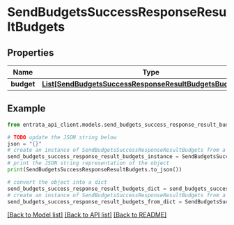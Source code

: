 # SendBudgetsSuccessResponseResultBudgets


## Properties

Name | Type | Description | Notes
------------ | ------------- | ------------- | -------------
**budget** | [**List[SendBudgetsSuccessResponseResultBudgetsBudgetInner]**](SendBudgetsSuccessResponseResultBudgetsBudgetInner.md) |  | 

## Example

```python
from entrata_api_client.models.send_budgets_success_response_result_budgets import SendBudgetsSuccessResponseResultBudgets

# TODO update the JSON string below
json = "{}"
# create an instance of SendBudgetsSuccessResponseResultBudgets from a JSON string
send_budgets_success_response_result_budgets_instance = SendBudgetsSuccessResponseResultBudgets.from_json(json)
# print the JSON string representation of the object
print(SendBudgetsSuccessResponseResultBudgets.to_json())

# convert the object into a dict
send_budgets_success_response_result_budgets_dict = send_budgets_success_response_result_budgets_instance.to_dict()
# create an instance of SendBudgetsSuccessResponseResultBudgets from a dict
send_budgets_success_response_result_budgets_from_dict = SendBudgetsSuccessResponseResultBudgets.from_dict(send_budgets_success_response_result_budgets_dict)
```
[[Back to Model list]](../README.md#documentation-for-models) [[Back to API list]](../README.md#documentation-for-api-endpoints) [[Back to README]](../README.md)



